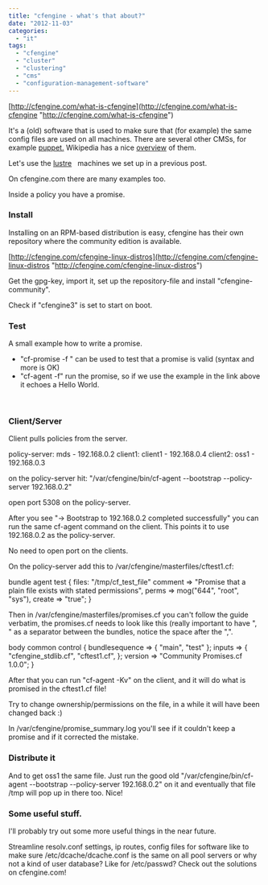 ```yaml
---
title: "cfengine - what's that about?"
date: "2012-11-03"
categories: 
  - "it"
tags: 
  - "cfengine"
  - "cluster"
  - "clustering"
  - "cms"
  - "configuration-management-software"
---
```


[http://cfengine.com/what-is-cfengine](http://cfengine.com/what-is-cfengine "http://cfengine.com/what-is-cfengine")

It's a (old) software that is used to make sure that (for example) the same config files are used on all machines. There are several other CMSs, for example [puppet.](http://puppetlabs.com/ "puppetlabs.com") Wikipedia has a nice [overview](http://en.wikipedia.org/wiki/Comparison_of_open_source_configuration_management_software#Basic_properties "on wikipedia") of them.

Let's use the [lustre](http://www.guldmyr.com/blog/setup-a-3-node-lustre-filesystem/ "Setup a 3 Node Lustre Filesystem")   machines we set up in a previous post.

On cfengine.com there are many examples too.

Inside a policy you have a promise.

### Install

Installing on an RPM-based distribution is easy, cfengine has their own repository where the community edition is available.

[http://cfengine.com/cfengine-linux-distros](http://cfengine.com/cfengine-linux-distros "http://cfengine.com/cfengine-linux-distros")

Get the gpg-key, import it, set up the repository-file and install "cfengine-community".

Check if "cfengine3" is set to start on boot.

### Test

A small example how to write a promise.

- "cf-promise -f " can be used to test that a promise is valid (syntax and more is OK)
- "cf-agent -f" run the promise, so if we use the example in the link above it echoes a Hello World.

 

### Client/Server

Client pulls policies from the server.

policy-server: mds - 192.168.0.2 client1: client1 - 192.168.0.4 client2: oss1 - 192.168.0.3

on the policy-server hit: "/var/cfengine/bin/cf-agent --bootstrap --policy-server 192.168.0.2"

open port 5308 on the policy-server.

After you see "-> Bootstrap to 192.168.0.2 completed successfully" you can run the same cf-agent command on the client. This points it to use 192.168.0.2 as the policy-server.

No need to open port on the clients.

On the policy-server add this to /var/cfengine/masterfiles/cftest1.cf:

bundle agent test
{
 files:
  "/tmp/cf\_test\_file"
   comment => "Promise that a plain file exists with stated permissions",
    perms => mog("644", "root", "sys"),
   create => "true";
}

Then in /var/cfengine/masterfiles/promises.cf you can't follow the guide verbatim, the promises.cf needs to look like this (really important to have ", " as a separator between the bundles, notice the space after the ",".

   body common control 
     {
     bundlesequence => { "main", "test" };
             inputs => { 
                       "cfengine\_stdlib.cf", 
                       "cftest1.cf",
                       };
            version => "Community Promises.cf 1.0.0";
     }

After that you can run "cf-agent -Kv" on the client, and it will do what is promised in the cftest1.cf file!

Try to change ownership/permissions on the file, in a while it will have been changed back :)

In /var/cfengine/promise\_summary.log you'll see if it couldn't keep a promise and if it corrected the mistake.

### Distribute it

And to get oss1 the same file. Just run the good old "/var/cfengine/bin/cf-agent --bootstrap --policy-server 192.168.0.2" on it and eventually that file /tmp will pop up in there too. Nice!

### Some useful stuff.

I'll probably try out some more useful things in the near future.

Streamline resolv.conf settings, ip routes, config files for software like to make sure /etc/dcache/dcache.conf is the same on all pool servers or why not a kind of user database? Like for /etc/passwd? Check out the solutions on cfengine.com!
